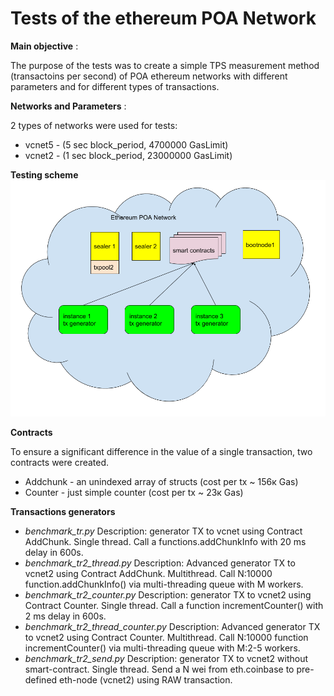 Tests of the ethereum POA Network
=================================


**Main objective** :

The purpose of the tests was to create a simple TPS measurement method (transactoins per second) of POA ethereum networks with different parameters and for different types of transactions.


**Networks and Parameters** :

2 types of networks were used for tests:
- vcnet5 - (5 sec block_period, 4700000 GasLimit)
- vcnet2 - (1 sec block_period, 23000000 GasLimit)

**Testing scheme**
![Testing scheme](https://github.com/77ph/ethereum-poa-tests/blob/master/docs/poa%20tests.png)

**Contracts**

To ensure a significant difference in the value of a single transaction, two contracts were created.

- Addchunk - an unindexed array of structs (cost per tx ~ 156к Gas)
- Counter - just simple counter (cost per tx ~ 23к Gas)

**Transactions generators**

- *benchmark_tr.py* Description: generator TX to vcnet using Contract AddChunk. Single thread. Call a functions.addChunkInfo with 20 ms delay in 600s. 
- *benchmark_tr2_thread.py* Description: Advanced generator TX to vcnet2 using Contract AddChunk. Multithread. Call N:10000 function.addChunkInfo() via multi-threading queue with M workers.
- *benchmark_tr2_counter.py* Description: generator TX to vcnet2 using Contract Counter. Single thread. Call a function incrementCounter() with 2 ms delay in 600s. 
- *benchmark_tr2_thread_counter.py* Description: Advanced generator TX to vcnet2 using Contract Counter. Multithread. Call N:10000 function incrementCounter() via multi-threading queue with M:2-5 workers.
- *benchmark_tr2_send.py* Description: generator TX to vcnet2 without smart-contract. Single thread. Send a N wei from eth.coinbase to pre-defined eth-node (vcnet2) using RAW transaction.
